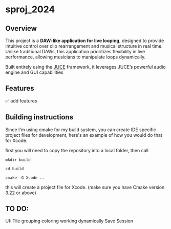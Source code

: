 # sproj_2024
## Overview
This project is a **DAW-like application for live looping**, designed to provide intuitive control over clip rearrangement and musical structure in real time. Unlike traditional DAWs, this application prioritizes flexibility in live performance, allowing musicians to manipulate loops dynamically.

Built entirely using the [JUCE](https://github.com/juce-framework/JUCE) framework, it leverages JUCE’s powerful audio engine and GUI capabilities

## Features
✅ add features

## Building instructions

Since I'm using cmake for my build system, you can create IDE specific project files for development, here's an example of how you would do that for Xcode.

first you will need to copy the repository into a local folder, then call

`mkdir build`

`cd build`

`cmake -G Xcode ..`

this will create a project file for Xcode. (make sure you have Cmake version 3.22 or above)

## TO DO:

UI:
  Tile grouping coloring working dynamically
  Save Session
  
